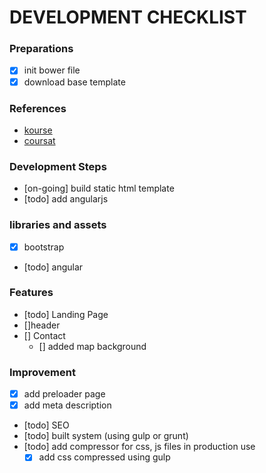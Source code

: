 # DEVELOPMENT CHECKLIST

### Preparations

- [x] init bower file
- [x] download base template

### References
- [kourse](http://themeforest.net/item/kourse-video-course-landing-page-theme/full_screen_preview/10753605)
- [coursat](http://trendingtemplates.com/demos/coursat/)


### Development Steps
- [on-going] build static html template
- [todo] add angularjs

### libraries and assets
- [x] bootstrap
- [todo] angular

### Features
- [todo] Landing Page
- []header
- [] Contact
	- [] added map background

### Improvement
- [x] add preloader page
- [x] add meta description
- [todo] SEO 
- [todo] built system (using gulp or grunt)
- [todo] add compressor for css, js files in production use
    - [x] add css compressed using gulp
